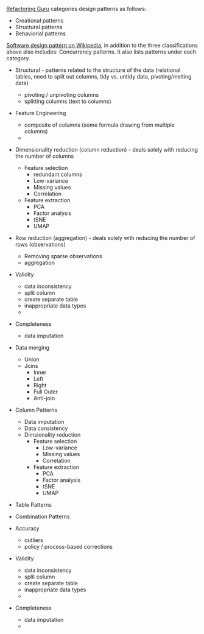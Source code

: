 [Refactoring Guru](https://refactoring.guru/design-patterns/classification) categories design patterns as follows:
* Creational patterns
* Structural patterns
* Behaviorial patterns

[Software design pattern on Wikipedia](https://en.wikipedia.org/wiki/Software_design_pattern#Concurrency_patterns), in addition to the three classifications above also includes: Concurrency patterns. It also lists patterns under each category.


- Structural - patterns related to the structure of the data (relational tables, need to split out columns, tidy vs. untidy data, pivoting/melting data)
	- pivoting / unpivoting columns
	- splitting columns (text to columns)
- Feature Engineering
	- composite of columns (some formula drawing from multiple columns)
	- 
- Dimensionality reduction (column reduction) - deals solely with reducing the number of columns
	- Feature selection
		- redundant columns
		- Low-variance
		- Missing values
		- Correlation
	- Feature extraction
		- PCA
		- Factor analysis
		- tSNE
		- UMAP
- Row reduction (aggregation) - deals solely with reducing the number of rows (observations)
	- Removing sparse observations
	- aggregation
- Validity
	- data inconsistency
	- split column
	- create separate table
	- inappropriate data types
	- 
- Completeness
	- data imputation
- Data merging
	- Union
	- Joins
		- Inner
		- Left
		- Right
		- Full Outer
		- Anti-join



- Column Patterns
	- Data imputation 
	- Data consistency
	- Dimsionality reduction
		- Feature selection
			- Low-variance
			- Missing values
			- Correlation
		- Feature extraction
			- PCA
			- Factor analysis
			- tSNE
			- UMAP
- Table Patterns
- Combination Patterns




- Accuracy
	- outliers
	- policy / process-based corrections
- Validity
	- data inconsistency
	- split column
	- create separate table
	- inappropriate data types
	- 
- Completeness
	- data imputation
	- 